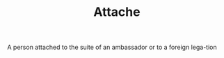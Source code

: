---
title: Attache
letter: A
permalink: "/definitions/attache.html"
body: A person attached to the suite of an ambassador or to a foreign lega-tion
published_at: '2018-07-07'
source: Black's Law Dictionary
layout: post
---
